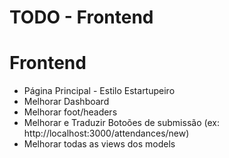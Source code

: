 # TODO - Frontend

# Frontend
- Página Principal - Estilo Estartupeiro
- Melhorar Dashboard
- Melhorar foot/headers
- Melhorar e Traduzir Botoões de submissão (ex: http://localhost:3000/attendances/new)
- Melhorar todas as views dos models
